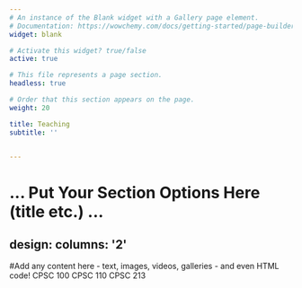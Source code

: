 ```yaml
---
# An instance of the Blank widget with a Gallery page element.
# Documentation: https://wowchemy.com/docs/getting-started/page-builder/
widget: blank

# Activate this widget? true/false
active: true

# This file represents a page section.
headless: true

# Order that this section appears on the page.
weight: 20

title: Teaching
subtitle: ''


---
```

# ... Put Your Section Options Here (title etc.) ...

design:
  columns: '2'
---


#Add any content here - text, images, videos, galleries - and even HTML code!
CPSC 100
CPSC 110
CPSC 213

